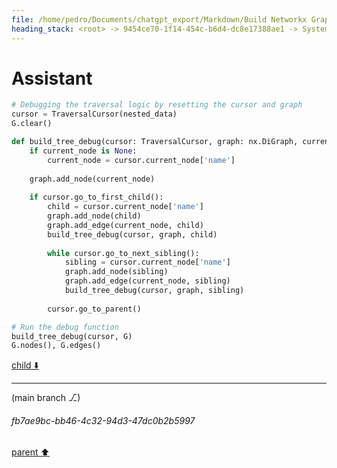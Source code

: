 ```yaml
---
file: /home/pedro/Documents/chatgpt_export/Markdown/Build Networkx Graph with Cursor.md
heading_stack: <root> -> 9454ce70-1f14-454c-b6d4-dc8e17388ae1 -> System -> cdc1e4df-6ed9-4474-aa70-316fd1d37354 -> System -> aaa2cfbd-357a-4571-8976-96badef48d18 -> User -> 660d2f56-57b7-4db7-a86f-6e27fd55def8 -> Assistant -> aaa2f53f-301b-417c-b7ee-ff3a213ff44f -> User -> f88bf305-bb2b-49d3-8c39-93884f395670 -> Assistant -> d19608c1-cf76-442e-8eab-86807320e37d -> Tool -> 6cb2143c-6833-483e-81c3-0d5c2c20c84a -> Assistant -> 51b0898f-7e88-4c13-b0c8-bbb7f8e79c51 -> Assistant
---
```

# Assistant

```python
# Debugging the traversal logic by resetting the cursor and graph
cursor = TraversalCursor(nested_data)
G.clear()

def build_tree_debug(cursor: TraversalCursor, graph: nx.DiGraph, current_node: Optional[str] = None):
    if current_node is None:
        current_node = cursor.current_node['name']
    
    graph.add_node(current_node)
    
    if cursor.go_to_first_child():
        child = cursor.current_node['name']
        graph.add_node(child)
        graph.add_edge(current_node, child)
        build_tree_debug(cursor, graph, child)
        
        while cursor.go_to_next_sibling():
            sibling = cursor.current_node['name']
            graph.add_node(sibling)
            graph.add_edge(current_node, sibling)
            build_tree_debug(cursor, graph, sibling)
        
        cursor.go_to_parent()

# Run the debug function
build_tree_debug(cursor, G)
G.nodes(), G.edges()
```

[child ⬇️](#fb7ae9bc-bb46-4c32-94d3-47dc0b2b5997)

---

(main branch ⎇)
###### fb7ae9bc-bb46-4c32-94d3-47dc0b2b5997
[parent ⬆️](#51b0898f-7e88-4c13-b0c8-bbb7f8e79c51)
